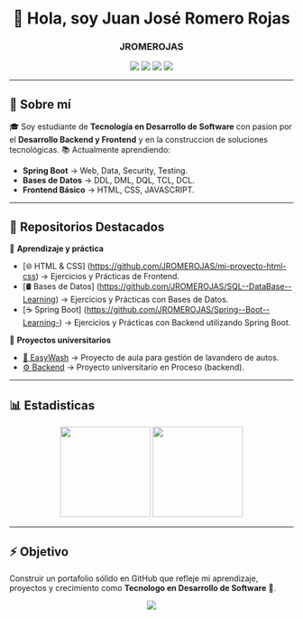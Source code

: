 <h1 align = "center"> 👋 Hola, soy Juan José Romero Rojas </h1>
<h3 align = "center"> <b>JROMEROJAS</b> </h3>

<p align = "center">
  <img src = "https://img.shields.io/badge/Tecnología%20en%20Desarrollo%20de%20Software-Student-blue?style=for-the-badge"/>
  <img src = "https://img.shields.io/badge/Backend-Java%20|%20SpringBoot-green?style=for-the-badge"/>
  <img src = "[https://img.shields.io/badge/Backend-Java%20|%20SpringBoot-green?style=for-the-badge](https://img.shields.io/badge/Frontend-HTML%20|%20CSS%20|%20JS-orange?style=for-the-badge)"/>
  <img src = "[[https://img.shields.io/badge/Backend-Java%20|%20SpringBoot-green?style=for-the-badge](https://img.shields.io/badge/Databases-SQL-lightgrey?style=for-the-badge)](https://img.shields.io/badge/Databases-SQL-lightgrey?style=for-the-badge)"/>
</p>

-----

## 🚀 Sobre mí
🎓 Soy estudiante de **Tecnología en Desarrollo de Software** con pasion por el **Desarrollo Backend y Frontend** y en la construccion de soluciones tecnológicas.
📚 Actualmente aprendiendo:
- **Spring Boot** → Web, Data, Security, Testing.
- **Bases de Datos** → DDL, DML, DQL, TCL, DCL.
- **Frontend Básico** → HTML, CSS, JAVASCRIPT.

-----
## 📌 Repositorios Destacados
🔹 **Aprendizaje y práctica** 
 - [🌐 HTML & CSS] (https://github.com/JROMEROJAS/mi-proyecto-html-css) → Ejercicios y Prácticas de Frontend.
 - [🛢️ Bases de Datos] (https://github.com/JROMEROJAS/SQL--DataBase--Learning) → Ejercicios y Prácticas con Bases de Datos.
 - [☕ Spring Boot] (https://github.com/JROMEROJAS/Spring--Boot--Learning-) → Ejercicios y Prácticas con Backend utilizando Spring Boot. 


🔹 **Proyectos universitarios** 
 - [🧼 EasyWash](https://github.com/JROMEROJAS/easywash_pa) → Proyecto de aula para gestión de lavandero de autos.
 - [⚙️ Backend](https://github.com/JROMEROJAS/Backend) → Proyecto universitario en Proceso (backend).


-----
## 📊 Estadisticas
<p align = "center">
  <img src = "https://github-readme-stats.vercel.app/api?username=JROMEROJAS&show_icons=true&theme=radical" height = "160"/>
  <img src = "https://github-readme-stats.vercel.app/api/top-langs/?username=JROMEROJAS&layout=compact&theme=radical" height = "160"/>
</p>

-----
## ⚡ Objetivo
Construir un portafolio sólido en GitHub que refleje mi aprendizaje, proyectos y crecimiento como **Tecnologo en Desarrollo de Software** 🚀.

<p align = "center">
  <img src = "https://img.shields.io/badge/Open%20to%20collaboration-Yes-brightgreen?style=for-the-badge" />
</p>






<!--
**JROMEROJAS/JROMEROJAS** is a ✨ _special_ ✨ repository because its `README.md` (this file) appears on your GitHub profile.

Here are some ideas to get you started:

- 🔭 I’m currently working on ...
- 🌱 I’m currently learning ...
- 👯 I’m looking to collaborate on ...
- 🤔 I’m looking for help with ...
- 💬 Ask me about ...
- 📫 How to reach me: ...
- 😄 Pronouns: ...
- ⚡ Fun fact: ...
-->
